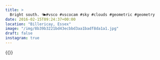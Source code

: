 ```yaml
---
title: >
  Bright south. 🌤#vsco #vscocam #sky #clouds #geometric #geometry
date: 2016-02-15T09:24:37+00:00
location: "Billericay, Essex"
image: "/img/8b39b3221bd43ecbbd3aa1badf8da1a1.jpg"
draft: false
instagram: true
---
```


{{<photo src="/img/8b39b3221bd43ecbbd3aa1badf8da1a1.jpg">}}
